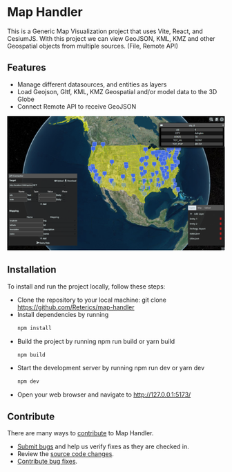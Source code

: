 # Map Handler

This is a Generic Map Visualization project that uses Vite, React, and CesiumJS.
With this project we can view GeoJSON, KML, KMZ and other Geospatial objects from multiple sources. (File, Remote API)

## Features
 - Manage different datasources, and entities as layers
 - Load Geojson, Gltf, KML, KMZ Geospatial and/or model data to the 3D Globe
 - Connect Remote API to receive GeoJSON

![Features](public/screenshot_3.png)


## Installation
To install and run the project locally, follow these steps:

 - Clone the repository to your local machine: git clone https://github.com/Reterics/map-handler
 - Install dependencies by running
    ```bash
    npm install
    ```
 - Build the project by running npm run build or yarn build
    ```bash
    npm build
    ```
 - Start the development server by running npm run dev or yarn dev
    ```bash
    npm dev
    ```
 - Open your web browser and navigate to http://127.0.0.1:5173/

## Contribute

There are many ways to [contribute](https://github.com/Reterics/map-handler/blob/main/CONTRIBUTING.md) to Map Handler.
* [Submit bugs](https://github.com/Reterics/map-handler/issues) and help us verify fixes as they are checked in.
* Review the [source code changes](https://github.com/Reterics/map-handler/pulls).
* [Contribute bug fixes](hhttps://github.com/Reterics/map-handler/blob/main/CONTRIBUTING.md).

